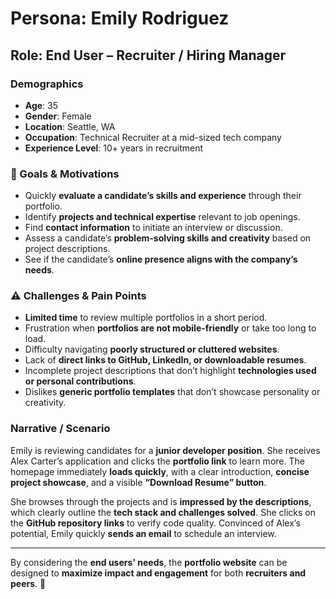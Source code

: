 # Persona: Emily Rodriguez  

## Role: End User – Recruiter / Hiring Manager  

### Demographics  
- **Age**: 35  
- **Gender**: Female  
- **Location**: Seattle, WA  
- **Occupation**: Technical Recruiter at a mid-sized tech company  
- **Experience Level**: 10+ years in recruitment  

### 🎯 Goals & Motivations  
- Quickly **evaluate a candidate’s skills and experience** through their portfolio.  
- Identify **projects and technical expertise** relevant to job openings.  
- Find **contact information** to initiate an interview or discussion.  
- Assess a candidate’s **problem-solving skills and creativity** based on project descriptions.  
- See if the candidate’s **online presence aligns with the company’s needs**.  

### ⚠️ Challenges & Pain Points  
- **Limited time** to review multiple portfolios in a short period.  
- Frustration when **portfolios are not mobile-friendly** or take too long to load.  
- Difficulty navigating **poorly structured or cluttered websites**.  
- Lack of **direct links to GitHub, LinkedIn, or downloadable resumes**.  
- Incomplete project descriptions that don’t highlight **technologies used or personal contributions**.
- Dislikes **generic portfolio templates** that don’t showcase personality or creativity.

### Narrative / Scenario  
Emily is reviewing candidates for a **junior developer position**. She receives Alex Carter’s application and clicks the **portfolio link** to learn more. The homepage immediately **loads quickly**, with a clear introduction, **concise project showcase**, and a visible **“Download Resume” button**.  

She browses through the projects and is **impressed by the descriptions**, which clearly outline the **tech stack and challenges solved**. She clicks on the **GitHub repository links** to verify code quality. Convinced of Alex’s potential, Emily quickly **sends an email** to schedule an interview.  

---

By considering the **end users' needs**, the **portfolio website** can be designed to **maximize impact and engagement** for both **recruiters and peers**. 🚀  
